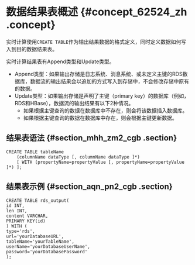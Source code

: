 # 数据结果表概述 {#concept_62524_zh .concept}

实时计算使用`CREATE TABLE`作为输出结果数据的格式定义，同时定义数据如何写入到目的数据结果表。

实时计算结果表有Append类型和Update类型。

-   Append类型：如果输出存储是日志系统、消息系统、或未定义主键的RDS数据库，数据流的输出结果会以追加的方式写入到存储中，不会修改存储中原有的数据。
-   Update类型：如果输出存储是声明了主键（primary key）的数据库（例如，RDS和HBase），数据流的输出结果有以下2种情况。
    -   如果根据主键查询的数据在数据库中不存在，则会将该数据插入数据库。
    -   如果根据主键查询的数据在数据库中存在，则会根据主键更新数据。

## 结果表语法 {#section_mhh_zm2_cgb .section}

```language-sql
CREATE TABLE tableName
    (columnName dataType [, columnName dataType ]*)
    [ WITH (propertyName=propertyValue [, propertyName=propertyValue ]*) ];
```

## 结果表示例 {#section_aqn_pn2_cgb .section}

```language-sql
CREATE TABLE rds_output(
id INT,
len INT,
content VARCHAR,
PRIMARY KEY(id)
) WITH (
type='rds',
url='yourDatabaseURL',
tableName='yourTableName',
userName='yourDatabaseUserName',
password='yourDatabasePassword'
);
```

